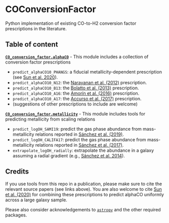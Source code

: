 # COConversionFactor

Python implementation of existing CO-to-H2 conversion factor prescriptions in the literature.

## Table of content

**[`CO_conversion_factor.alphaCO`](https://github.com/astrojysun/COConversionFactor/blob/main/CO_conversion_factor/alphaCO.py)** - This module includes a collection of conversion factor prescriptions
+ `predict_alphaCO10_PHANGS`: a fiducial metallicity-dependent prescription (see [Sun et al. 2020](https://ui.adsabs.harvard.edu/abs/2020ApJ...892..148S)).
+ `predict_alphaCO10_N12`: the [Narayanan et al. (2012)](https://ui.adsabs.harvard.edu/abs/2012MNRAS.421.3127N) prescription.
+ `predict_alphaCO10_B13`: the [Bolatto et al. (2013)](https://ui.adsabs.harvard.edu/abs/2013ARA%26A..51..207B) prescription.
+ `predict_alphaCO10_A16`: the [Amor&iacute;n et al. (2016)](https://ui.adsabs.harvard.edu/abs/2016A&A...588A..23A) prescription.
+ `predict_alphaCO10_A17`: the [Accurso et al. (2017)](https://ui.adsabs.harvard.edu/abs/2017MNRAS.470.4750A) prescription.
+ (suggestions of other prescriptions to include are welcome)

**[`CO_conversion_factor.metallicity`](https://github.com/astrojysun/COConversionFactor/blob/main/CO_conversion_factor/metallicity.py)** - This module includes tools for predicting metallicity from scaling relations
+ `predict_logOH_SAMI19`: predict the gas phase abundance from mass-metallicity relations reported in [S&aacute;nchez et al. (2019)](https://ui.adsabs.harvard.edu/abs/2019MNRAS.484.3042S).
+ `predict_logOH_CALIFA17`: predict the gas phase abundance from mass-metallicity relations reported in [S&aacute;nchez et al. (2017)](https://ui.adsabs.harvard.edu/abs/2017MNRAS.469.2121S).
+ `extrapolate_logOH_radially`: extrapolate the abundance in a galaxy assuming a radial gradient (e.g., [S&aacute;nchez et al. 2014](https://ui.adsabs.harvard.edu/abs/2014A%26A...563A..49S)).

## Credits

If you use tools from this repo in a publication, please make sure to cite the relevant source papers (see links above). You are also welcome to cite [Sun et al. (2020)](https://ui.adsabs.harvard.edu/abs/2020ApJ...892..148S) for combining these prescriptions to predict alphaCO uniformly across a large galaxy sample.

Please also consider acknowledgements to [`astropy`](https://github.com/astropy/astropy) and the other required packages.
